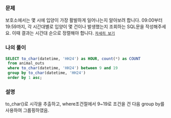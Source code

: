 ### 문제
보호소에서는 몇 시에 입양이 가장 활발하게 일어나는지 알아보려 합니다. 09:00부터 19:59까지, 각 시간대별로 입양이 몇 건이나 발생했는지 조회하는 SQL문을 작성해주세요. 이때 결과는 시간대 순으로 정렬해야 합니다. [`자세히 보기`](https://programmers.co.kr/learn/courses/30/lessons/59412)  

### 나의 풀이
```sql
SELECT to_char(datetime, 'HH24') as HOUR, count(*) as COUNT
 from animal_outs
 where to_char(datetime, 'HH24') between 9 and 19
 group by to_char(datetime, 'HH24')
 order by 1 asc;
```

### 설명
to_char()로 시각을 추출하고, where조건절에서 9~19로 조건을 건 다음 group by를 사용하여 그룹핑하였음.
